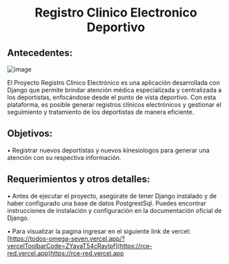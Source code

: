 <div align="center">
  <h1>Registro Clinico Electronico Deportivo</h1>
</div>

## Antecedentes:

![image](https://github.com/David-Alfredo-Concha-Cid/rce/assets/113479167/4f750eb1-12a8-4cac-bae6-8511d6531a42)




El Proyecto Registro Clínico Electrónico es una aplicación desarrollada con Django que permite brindar atención médica especializada y centralizada a los deportistas, enfocándose desde el punto de vista deportivo. Con esta plataforma, es posible generar registros clínicos electrónicos y gestionar el seguimiento y tratamiento de los deportistas de manera eficiente.
##	Objetivos:

• Registrar nuevos deportistas y nuevos kinesiologos para generar una atención con su respectiva información. 




## Requerimientos y otros detalles:

•	Antes de ejecutar el proyecto, asegúrate de tener Django instalado y de haber configurado una base de datos PostgrestSql. Puedes encontrar instrucciones de instalación y configuración en la documentación oficial de Django.

• Para visualizar la pagina ingresar en el siguiente link de vercel:[https://todos-omega-seven.vercel.app/?vercelToolbarCode=ZYavaT54cRavlpf](https://rce-red.vercel.app)https://rce-red.vercel.app


